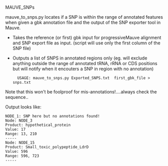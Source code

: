 MAUVE_SNPs

mauve_to_snps.py locates if a SNP is within the range of annotated features when given a gbk annotation file and the output of the SNP exporter tool in Mauve.

- Takes the reference (or first) gbk input for progressiveMauve alignment and SNP export file as input. (script will use only the first column of the SNP file)
- Outputs a list of SNPS in annotated regions only (eg. will exclude anything outside the range of annotated tRNA, rRNA or CDS positions but will notify when it encouters a SNP in region with no annotation) 


		USAGE: mauve_to_snps.py Exported_SNPS.txt  first_gbk_file > snps.txt  


Note that this won't be foolproof for mis-annotations!....always check the sequence..

Output looks like:

	NODE_1: SNP here but no annotations found!
	Node: NODE_3
	Product: hypothetical_protein
	Value: 17
	Range: 13, 210
	-----
	Node: NODE_15
	Product: Small_toxic_polypeptide_LdrD
	Value: 596
	Range: 596, 723
	-----
